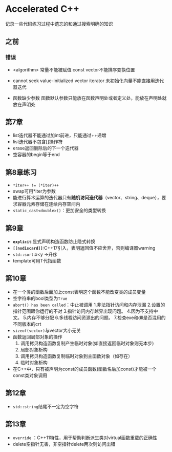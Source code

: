 # Accelerated C++

记录一些代码练习过程中遗忘的和通过搜索明确的知识

## 之前

### 错误

- \<algorithm\> 常量不能被赋值
const vector不能排序变换位置

- cannot seek value-initialized vector iterator
未初始化向量不能直接用迭代器迭代

- 函数缺少参数
函数默认参数只能放在函数声明处或者定义处，能放在声明处就放在声明处

## 第7章

- list迭代器不能通过加int前进，只能通过++递增
- list迭代器不包含[]操作符
- erase返回删除后的下一个迭代器
- 空容器的begin等于end

## 第8章练习

- `*iter++ != (*iter)++`
- swap可用*iter为参数
- 能进行算术运算的迭代器只有**随机访问迭代器**（vector、string、deque），要求容器元素存储在连续内存空间内
- `static_cast<double>()`：更加安全的类型转换

## 第9章

- **`explicit`**:显式声明构造函数防止隐式转换
- **`[[nodiscard]]`**:C++17引入，表明返回值不应舍弃，否则编译器warning
- `std::sort`:x\<y ->升序
- template可用T代指函数

## 第10章

- 在一个类的函数后面加上const表明这个函数不能改变类的成员变量
- 空字符串的bool类型为`True`
- `abort() has been called`：中止被调用
  1.非法指针访问和内存泄漏
  2.设置的指针范围跟你运行的不对
  3.指针访问内存越界出现问题。
  4.因为不支持中文。
  5.内存不够分配
  6.多线程访问资源出的问题。
  7.检查exe和dll是否混用的不同版本的crt
- `sizeof(vector)`与vector大小无关
- 函数返回局部对象的操作
  1. 调用拷贝构造函数复制产生临时对象(如直接返回临时对象则无本步)
  2. 局部对象析构
  3. 调用拷贝构造函数复制临时对象到主函数对象（如存在）
  4. 临时对象析构
- 在C++中，只有被声明为const的成员函数(函数名后加const)才能被一个const类对象调用

## 第12章

- `std::string`结尾不一定为空字符

## 第13章

- `override` ：C++11特性，用于帮助判断派生类对virtual函数重载的正确性
- delete空指针无害，非空指针delete两次则访问出错

